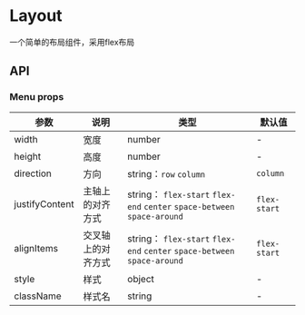 # Layout

一个简单的布局组件，采用flex布局

## API

### Menu props

| 参数     | 说明           | 类型     | 默认值       |
|----------|----------------|----------|--------------|
| width | 宽度 | number | - |
| height | 高度 | number | - |
| direction | 方向 | string：`row` `column` | `column` |
| justifyContent | 主轴上的对齐方式 | string： `flex-start` `flex-end` `center` `space-between` `space-around` | `flex-start` |
| alignItems | 交叉轴上的对齐方式 | string： `flex-start` `flex-end` `center` `space-between` `space-around` | `flex-start` |
| style | 样式 | object | - |
| className | 样式名 | string | - |
